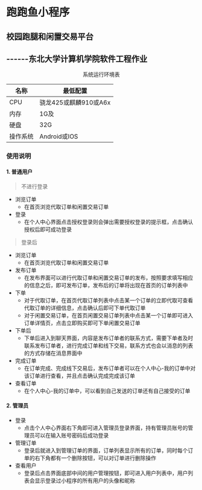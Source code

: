 # 跑跑鱼小程序
## 校园跑腿和闲置交易平台
## ------东北大学计算机学院软件工程作业

<center>系统运行环境表

|名称|最低配置|
| -- | -- |
|CPU|骁龙425或麒麟910或A6x
内存| 1G及
|硬盘|	32G
|操作系统|	Android或IOS
</center>

### 使用说明
#### 1. 普通用户
> 不进行登录
- 浏览订单
  - 在首页浏览代取订单和闲置交易订单
- 登录
  - 在个人中心界面点击授权登录则会弹出需要授权登录的提示框，点击确认授权后即可成功登录
> 登录后
- 浏览订单
  - 在首页浏览代取订单和闲置交易订单  
- 发布订单
  - 在发布界面可以进行代取订单和闲置交易订单的发布，按照要求填写相应的信息之后，即可发布订单，发布后的订单将出现在首页的订单列表中
- 下单
  - 对于代取订单，在首页代取订单列表中点击某一个订单的立即代取可查看代取订单的详细信息，点击确认后即可下单代取订单
  - 对于闲置交易订单，在首页闲置交易订单列表中点击某一个订单即可进入订单详情页，点击立即购买即可下单闲置交易订单
- 下单后 
  - 下单后进入到聊天界面，内容是发布订单者的联系方式，需要下单者及时联系发布订单者，进行完成订单和线下交易，联系方式也会以消息的列表的方式存储在消息界面中
- 完成订单
  - 在订单完成、完成线下交易后，发布订单者可以在个人中心-我的订单中对该订单进行查看，并且点击确认完成完成该订单
- 查看订单
  - 在个人中心-我的订单中，可以看到自己发送的订单还有自己接受的订单
#### 2. 管理员
- 登录
  - 点击个人中心界面右下角即可进入管理员登录界面，持有管理员账号的管理员可以在输入账号密码后成功登录
- 管理订单
  - 登录后就进入到管理订单的界面，订单列表显示所有的订单，同时每个订单的右下角都有一个删除按钮，可以对订单进行删除操作
- 查看用户
  - 登录后点击界面底部中间的用户管理按钮，即可进入用户列表中，用户列表会显示登录过小程序的所有用户的头像和昵称



